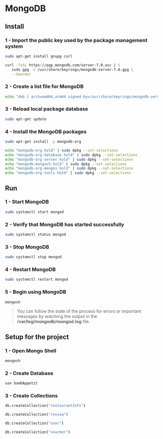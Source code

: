 # MongoDB

## Install

### 1 - Import the public key used by the package management system

```sh
sudo apt-get install gnupg curl
```

```sh
curl -fsSL https://pgp.mongodb.com/server-7.0.asc | \
   sudo gpg -o /usr/share/keyrings/mongodb-server-7.0.gpg \
   --dearmor
```

### 2 - Create a list file for MongoDB

```sh
echo "deb [ arch=amd64,arm64 signed-by=/usr/share/keyrings/mongodb-server-7.0.gpg ] https://repo.mongodb.org/apt/ubuntu jammy/mongodb-org/7.0 multiverse" | sudo tee /etc/apt/sources.list.d/mongodb-org-7.0.list
```

### 3 - Reload local package database

```sh
sudo apt-get update
```

### 4 - Install the MongoDB packages

```sh
sudo apt-get install -y mongodb-org
```

```sh
echo "mongodb-org hold" | sudo dpkg --set-selections
echo "mongodb-org-database hold" | sudo dpkg --set-selections
echo "mongodb-org-server hold" | sudo dpkg --set-selections
echo "mongodb-mongosh hold" | sudo dpkg --set-selections
echo "mongodb-org-mongos hold" | sudo dpkg --set-selections
echo "mongodb-org-tools hold" | sudo dpkg --set-selections
```

## Run

### 1 - Start MongoDB

```sh
sudo systemctl start mongod
```

### 2 - Verify that MongoDB has started successfully

```sh
sudo systemctl status mongod
```

### 3 - Stop MongoDB

```sh
sudo systemctl stop mongod
```

### 4 - Restart MongoDB

```sh
sudo systemctl restart mongod
```

### 5 - Begin using MongoDB

```sh
mongosh
```

> You can follow the state of the process for errors or important messages by watching the output in the **/var/log/mongodb/mongod.log** file.

## Setup for the project

### 1 - Open Mongo Shell

```sh
mongosh
```

### 2 - Create Database

```sh
use bombAppetit
```

### 3 - Create Collections

```sh
db.createCollection("restaurantInfo")
```

```sh
db.createCollection("review")
```

```sh
db.createCollection("user")
```

```sh
db.createCollection("voucher")
```
